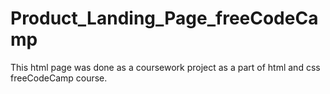 # Product_Landing_Page_freeCodeCamp
This html page was done as a  coursework project as a part of html and css freeCodeCamp course. 
